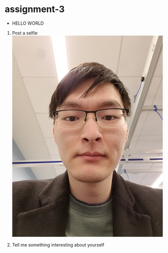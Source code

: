 # assignment-3

* HELLO WORLD


1. Post a selfie
![alt text][selfie]

[selfie]: selfie.jpg

2. Tell me something interesting about yourself
